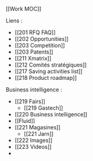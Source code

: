 [[Work MOC]]

Liens :
- [[201 RFQ FAQ]]
- [[202 Opportunities]]
- [[203 Competition]]
- [[203 Patents]]
- [[211 Xmatrix]]
- [[212 Comités stratégiques]]
- [[217 Saving activities list]]
- [[218 Product roadmap]]

Business intelligence :
- [[219 Fairs]]
	- [[219 Gastech]]
- [[220 Business intelligence]]
- [[Fluid]]
- [[221 Magasines]]
	- [[221 Jarn]]
- [[222 Images]]
- [[223 Videos]]
- 